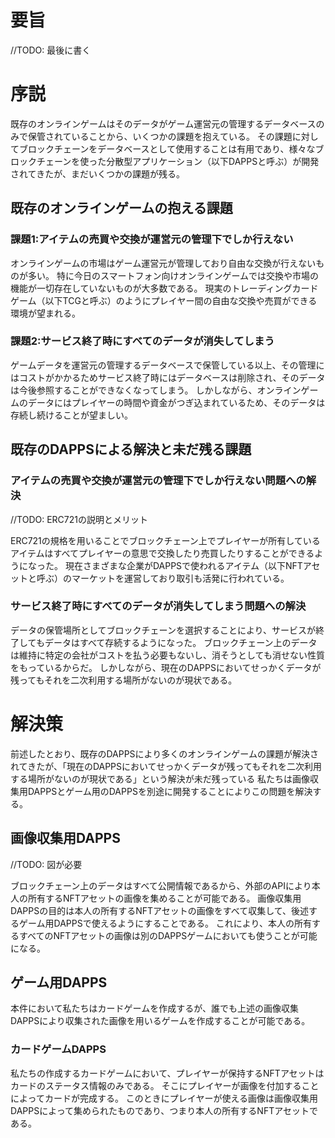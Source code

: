 # 要旨
//TODO: 最後に書く

# 序説
既存のオンラインゲームはそのデータがゲーム運営元の管理するデータベースのみで保管されていることから、いくつかの課題を抱えている。
その課題に対してブロックチェーンをデータベースとして使用することは有用であり、様々なブロックチェーンを使った分散型アプリケーション（以下DAPPSと呼ぶ）が開発されてきたが、まだいくつかの課題が残る。

## 既存のオンラインゲームの抱える課題

### 課題1:アイテムの売買や交換が運営元の管理下でしか行えない
オンラインゲームの市場はゲーム運営元が管理しており自由な交換が行えないものが多い。
特に今日のスマートフォン向けオンラインゲームでは交換や市場の機能が一切存在していないものが大多数である。
現実のトレーディングカードゲーム（以下TCGと呼ぶ）のようにプレイヤー間の自由な交換や売買ができる環境が望まれる。

### 課題2:サービス終了時にすべてのデータが消失してしまう
ゲームデータを運営元の管理するデータベースで保管している以上、その管理にはコストがかかるためサービス終了時にはデータベースは削除され、そのデータは今後参照することができなくなってしまう。
しかしながら、オンラインゲームのデータにはプレイヤーの時間や資金がつぎ込まれているため、そのデータは存続し続けることが望ましい。

## 既存のDAPPSによる解決と未だ残る課題

### アイテムの売買や交換が運営元の管理下でしか行えない問題への解決
//TODO: ERC721の説明とメリット

ERC721の規格を用いることでブロックチェーン上でプレイヤーが所有しているアイテムはすべてプレイヤーの意思で交換したり売買したりすることができるようになった。
現在さまざまな企業がDAPPSで使われるアイテム（以下NFTアセットと呼ぶ）のマーケットを運営しており取引も活発に行われている。

### サービス終了時にすべてのデータが消失してしまう問題への解決
データの保管場所としてブロックチェーンを選択することにより、サービスが終了してもデータはすべて存続するようになった。
ブロックチェーン上のデータは維持に特定の会社がコストを払う必要もないし、消そうとしても消せない性質をもっているからだ。
しかしながら、現在のDAPPSにおいてせっかくデータが残ってもそれを二次利用する場所がないのが現状である。

# 解決策
前述したとおり、既存のDAPPSにより多くのオンラインゲームの課題が解決されてきたが、「現在のDAPPSにおいてせっかくデータが残ってもそれを二次利用する場所がないのが現状である」という解決が未だ残っている
私たちは画像収集用DAPPSとゲーム用のDAPPSを別途に開発することによりこの問題を解決する。

## 画像収集用DAPPS
//TODO: 図が必要

ブロックチェーン上のデータはすべて公開情報であるから、外部のAPIにより本人の所有するNFTアセットの画像を集めることが可能である。
画像収集用DAPPSの目的は本人の所有するNFTアセットの画像をすべて収集して、後述するゲーム用DAPPSで使えるようにすることである。
これにより、本人の所有するすべてのNFTアセットの画像は別のDAPPSゲームにおいても使うことが可能になる。

## ゲーム用DAPPS
本件において私たちはカードゲームを作成するが、誰でも上述の画像収集DAPPSにより収集された画像を用いるゲームを作成することが可能である。

### カードゲームDAPPS
私たちの作成するカードゲームにおいて、プレイヤーが保持するNFTアセットはカードのステータス情報のみである。
そこにプレイヤーが画像を付加することによってカードが完成する。
このときにプレイヤーが使える画像は画像収集用DAPPSによって集められたものであり、つまり本人の所有するNFTアセットである。





